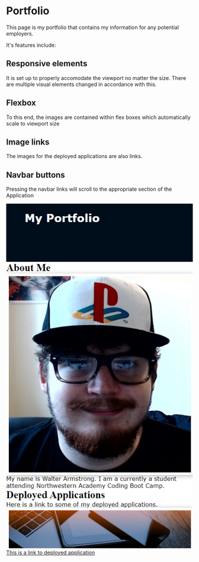 # Portfolio

This page is my portfolio that contains my information for any potential employers.

It's features include:

## Responsive elements
It is set up to properly accomodate the viewport no matter the size. There are multiple visual elements changed in accordance with this.

## Flexbox
To this end, the images are contained within flex boxes which automatically scale to viewport size

## Image links
The images for the deployed applications are also links.

## Navbar buttons
Pressing the navbar links will scroll to the appropriate section of the Application

<img src="assets/readmeimage.png">
<a href="https://batorasan.github.io/Portfolio/"> This is a link to deployed application</a>